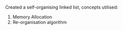 Created a self-organising linked list, concepts utilised:

1. Memory Allocation
2. Re-organisation algorithm
